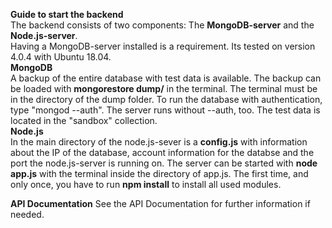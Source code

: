 **Guide to start the backend**  
The backend consists of two components: The **MongoDB-server** and the **Node.js-server**.  
Having a MongoDB-server installed is a requirement. Its tested on version 4.0.4 with Ubuntu 18.04.  
**MongoDB**  
A backup of the entire database with test data is available. The backup can be loaded with **mongorestore dump/** in the terminal. The terminal must be in the directory of the dump folder.
To run the database with authentication, type "mongod --auth". The server runs without --auth, too.
The test data is located in the "sandbox" collection.    
**Node.js**  
In the main directory of the node.js-sever is a **config.js** with information about the IP of the database, account information for the databse and the port the node.js-server is running on. The server can be started with **node app.js** with the terminal inside the directory of app.js. The first time, and only once, you have to run **npm install** to install all used modules.  
  
**API Documentation**
See the API Documentation for further information if needed.